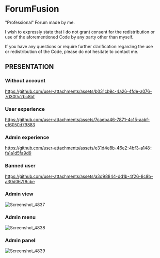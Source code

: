 # ForumFusion
"Professional" Forum made by me.

I wish to expressly state that I do not grant consent for the redistribution or use of the aforementioned Code by any party other than myself. 

If you have any questions or require further clarification regarding the use or redistribution of the Code, please do not hesitate to contact me.


 ## PRESENTATION 


### Without account
https://github.com/user-attachments/assets/b031cb9c-4a26-4fde-a076-7d300c2bc8bf

### User experience
https://github.com/user-attachments/assets/7caeba46-7871-4c15-aabf-ef6050d79883

### Admin experience
https://github.com/user-attachments/assets/e31d4e8b-46e2-4bf3-a148-fa1a1d5fa9d9

### Banned user
https://github.com/user-attachments/assets/a3d98844-dd1b-4f26-8c8b-a30d067f9cbe

### Admin view
![Screenshot_4837](https://github.com/user-attachments/assets/779eb190-d56f-4796-a9c0-bdd1b4699fdb)

### Admin menu
![Screenshot_4838](https://github.com/user-attachments/assets/eddd27de-088e-4997-9da1-bde194805c43)

### Admin panel
![Screenshot_4839](https://github.com/user-attachments/assets/8022dd37-c972-4eb7-a702-0e6b4d34c427)


